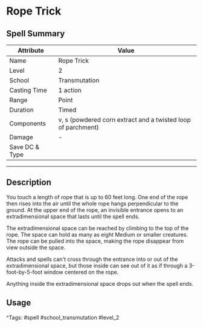# Rope Trick

## Spell Summary

| Attribute        | Value                  |
|------------------|------------------------|
| Name             | Rope Trick                 |
| Level            | 2                |
| School           | Transmutation          |
| Casting Time     | 1 action              |
| Range            | Point            |
| Duration         | Timed             |
| Components       | v, s (powdered corn extract and a twisted loop of parchment)             |
| Damage           | -               |
| Save DC & Type   |              |

---

## Description

You touch a length of rope that is up to 60 feet long. One end of the rope then rises into the air until the whole rope hangs perpendicular to the ground. At the upper end of the rope, an invisible entrance opens to an extradimensional space that lasts until the spell ends.

The extradimensional space can be reached by climbing to the top of the rope. The space can hold as many as eight Medium or smaller creatures. The rope can be pulled into the space, making the rope disappear from view outside the space.

Attacks and spells can't cross through the entrance into or out of the extradimensional space, but those inside can see out of it as if through a 3-foot-by-5-foot window centered on the rope.

Anything inside the extradimensional space drops out when the spell ends.

## Usage


^Tags: #spell #school_transmutation #level_2